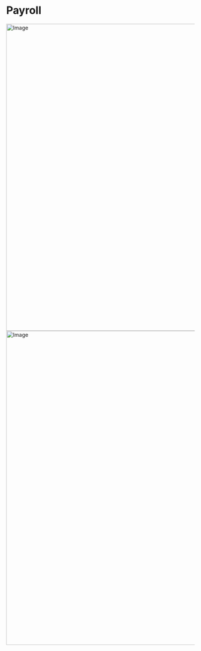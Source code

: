 # Payroll

<img width="1451" height="821" alt="Image" src="https://github.com/user-attachments/assets/846633f7-1c36-4dc0-bacf-9589fff6de53" />

<img width="1414" height="840" alt="Image" src="https://github.com/user-attachments/assets/49c514b3-5015-4ae4-a5a5-d8a1e3b29175" />
